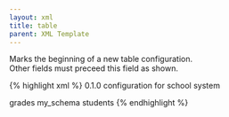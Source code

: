 ```yaml
---
layout: xml
title: table
parent: XML Template
---
```

Marks the beginning of a new table configuration.\
Other fields must preceed this field as shown.

{% highlight xml %}
<root>
    <meta>
        <version>0.1.0</version>
        <description>configuration for school system</description>
    </meta>
    <searches>
        <search>
            <name>grades</name>
            <schema>my_schema</schema> <!-- if multiple schemas  -->
              <tables>
                <table>
                    <name>students</name>
{% endhighlight %}


